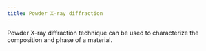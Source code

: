 ```yaml
---
title: Powder X-ray diffraction
---
```

Powder X-ray diffraction technique can be used to characterize the composition
and phase of a material.
